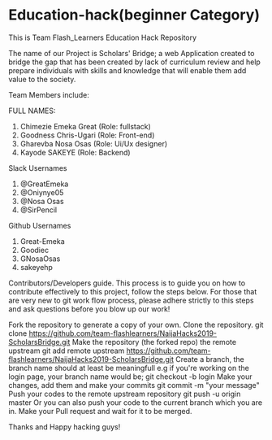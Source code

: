 # Education-hack(beginner Category)
This is Team Flash_Learners Education Hack Repository

The name of our Project is Scholars' Bridge; a web Application created to bridge the gap that has been created by lack of curriculum review and help prepare individuals with skills and knowledge that will enable them add value to the society.

Team Members include:

FULL NAMES:                               
1. Chimezie Emeka Great (Role: fullstack)
2. Goodness Chris-Ugari	(Role: Front-end)	   				
3. Gharevba Nosa Osas   (Role: Ui/Ux designer)
4. Kayode SAKEYE		(Role: Backend)

Slack Usernames 
1. @GreatEmeka
2. @Oniynye05
3. @Nosa Osas
4. @SirPencil

Github Usernames
1. Great-Emeka
2. Goodiec
3. GNosaOsas
4. sakeyehp


Contributors/Developers guide.
This process is to guide you on how to contribute effectively to this project, follow the steps below. For those that are very new to git work flow process, please adhere strictly to this steps and ask questions before you blow up our work!

Fork the repository to generate a copy of your own.
Clone the repository.
git clone https://github.com/team-flashlearners/NaijaHacks2019-ScholarsBridge.git
Make the repository (the forked repo) the remote upstream
git add remote upstream https://github.com/team-flashlearners/NaijaHacks2019-ScholarsBridge.git
Create a branch, the branch name should at least be meaningfull e.g if you're working on the login page, your branch name would be;
git checkout -b login
Make your changes, add them and make your commits
git commit -m "your message"
Push your codes to the remote upstream repository
git push -u origin master
Or you can also push your code to the current branch which you are in.
Make your Pull request and wait for it to be merged.

Thanks and Happy hacking guys!
